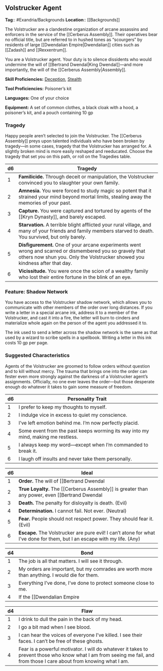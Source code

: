 ## Volstrucker Agent
**Tag**:: #Exandria/Backgrounds
**Location**:: [[Backgrounds]]

The Volstrucker are a clandestine organization of arcane assassins and enforcers in the service of the [[Cerberus Assembly]]. Their operatives bear no official title, but are referred to in hushed tones as “scourgers” by residents of large [[Dwendalian Empire|Dwendalian]] cities such as [[Zadash]] and [[Rexxentrum]].

You are a Volstrucker agent. Your duty is to silence dissidents who would undermine the will of [[Bertrand Dwendal|King Dwendal]]—and more importantly, the will of the [[Cerberus Assembly|Assembly]].

**Skill Proficiencies:** [Deception](https://www.dndbeyond.com/compendium/rules/basic-rules/using-ability-scores#Deception), [Stealth](https://www.dndbeyond.com/compendium/rules/basic-rules/using-ability-scores#Stealth)

**Tool Proficiencies:** Poisoner’s kit

**Languages:** One of your choice

**Equipment:** A set of common clothes, a black cloak with a hood, a poisoner’s kit, and a pouch containing 10 gp

### Tragedy

Happy people aren’t selected to join the Volstrucker. The [[Cerberus Assembly]] preys upon talented individuals who have been broken by tragedy—in some cases, tragedy that the Volstrucker has arranged for. A slightly broken mind is more easily reshaped and reeducated. Choose the tragedy that set you on this path, or roll on the Tragedies table.

|d6 |Tragedy|
| --- | --- |
| 1 |**Familicide.** Through deceit or manipulation, the Volstrucker convinced you to slaughter your own family. |
| 2 | **Amnesia.** You were forced to study magic so potent that it strained your mind beyond mortal limits, stealing away the memories of your past. |
| 3 | **Capture.** You were captured and tortured by agents of the [[Kryn Dynasty]], and barely escaped. |
| 4 | **Starvation.** A terrible blight afflicted your rural village, and many of your friends and family members starved to death. You survived, but only barely. |
| 5 | **Disfigurement.** One of your arcane experiments went wrong and scarred or dismembered you so gravely that others now shun you. Only the Volstrucker showed you kindness after that day. |
| 6 | **Vicissitude.** You were once the scion of a wealthy family who lost their entire fortune in the blink of an eye. |


### Feature: Shadow Network 
You have access to the Volstrucker shadow network, which allows you to communicate with other members of the order over long distances. If you write a letter in a special arcane ink, address it to a member of the Volstrucker, and cast it into a fire, the letter will burn to cinders and materialize whole again on the person of the agent you addressed it to.

The ink used to send a letter across the shadow network is the same as that used by a wizard to scribe spells in a spellbook. Writing a letter in this ink costs 10 gp per page.

### Suggested Characteristics

Agents of the Volstrucker are groomed to follow orders without question and to kill without mercy. The trauma that brings one into the order can fester even more strongly against the darkness of a Volstrucker agent’s assignments. Officially, no one ever leaves the order—but those desperate enough do whatever it takes to gain some measure of freedom.

| d6  | Personality Trait                                                                |
| --- | -------------------------------------------------------------------------------- |
| 1   | I prefer to keep my thoughts to myself.                                          |
| 2   | I indulge vice in excess to quiet my conscience.                                 |
| 3   | I’ve left emotion behind me. I’m now perfectly placid.                           |
| 4   | Some event from the past keeps worming its way into my mind, making me restless. |
| 5   | I always keep my word—except when I’m commanded to break it.                     |
| 6   | I laugh off insults and never take them personally.                              |

| d6  | Ideal                                                                                                                     |
| --- | ------------------------------------------------------------------------------------------------------------------------- |
| 1   | **Order.** The will of [[Bertrand Dwendal|the crown]] is absolute. (Law)                                                                       |
| 2   | **True Loyalty.** The [[Cerberus Assembly]] is greater than any power, even [[Bertrand Dwendal|the crown]]. (Law)                                  |
| 3   | **Death.** The penalty for disloyalty is death. (Evil)                                                                    |
| 4   | **Determination.** I cannot fail. Not ever. (Neutral)                                                                     |
| 5   | **Fear.** People should not respect power. They should fear it. (Evil)                                                    |
| 6   | **Escape.** The Volstrucker are pure evil! I can’t atone for what I’ve done for them, but I an escape with my life. (Any) |

| d4  | Bond                                                                                                      |
| --- | --------------------------------------------------------------------------------------------------------- |
| 1   | The job is all that matters. I will see it through.                                                       |
| 2   | My orders are important, but my comrades are worth more than anything. I would die for them.              |
| 3   | Everything I’ve done, I’ve done to protect someone close to me.                                           |
| 4   | If the [[Dwendalian Empire|empire]] falls, all of civilization falls with it. I will hold back chaos and barbarism at any cost. |

| d4  | Flaw                                                                                                                                                                   |
| --- | ---------------------------------------------------------------------------------------------------------------------------------------------------------------------- |
| 1   | I drink to dull the pain in the back of my head.                                                                                                                       |
| 2   | I go a bit mad when I see blood.                                                                                                                                       |
| 3   | I can hear the voices of everyone I’ve killed. I see their faces. I can’t be free of these ghosts.                                                                     |
| 4   | Fear is a powerful motivator. I will do whatever it takes to prevent those who know what I am from seeing me fail, and from those I care about from knowing what I am. |
